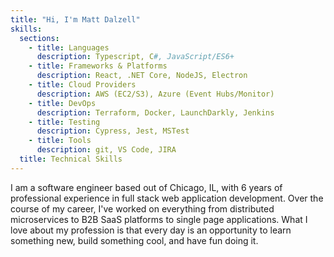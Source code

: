 ```yaml
---
title: "Hi, I'm Matt Dalzell"
skills:
  sections:
    - title: Languages
      description: Typescript, C#, JavaScript/ES6+
    - title: Frameworks & Platforms
      description: React, .NET Core, NodeJS, Electron
    - title: Cloud Providers
      description: AWS (EC2/S3), Azure (Event Hubs/Monitor)
    - title: DevOps
      description: Terraform, Docker, LaunchDarkly, Jenkins
    - title: Testing
      description: Cypress, Jest, MSTest
    - title: Tools
      description: git, VS Code, JIRA
  title: Technical Skills
---
```


I am a software engineer based out of Chicago, IL, with 6 years of professional experience in full stack web application development. Over the course of my career, I've worked on everything from distributed microservices to B2B SaaS platforms to single page applications. What I love about my profession is that every day is an opportunity to learn something new, build something cool, and have fun doing it.
